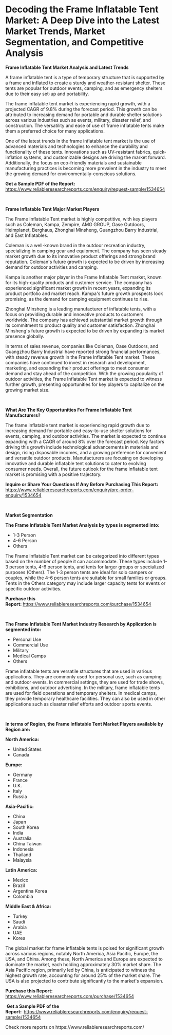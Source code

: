 <p><h1>Decoding the Frame Inflatable Tent Market: A Deep Dive into the Latest Market Trends, Market Segmentation, and Competitive Analysis</h1></p><p><strong>Frame Inflatable Tent Market Analysis and Latest Trends</strong></p>
<p><p>A frame inflatable tent is a type of temporary structure that is supported by a frame and inflated to create a sturdy and weather-resistant shelter. These tents are popular for outdoor events, camping, and as emergency shelters due to their easy set-up and portability.</p><p>The frame inflatable tent market is experiencing rapid growth, with a projected CAGR of 9.8% during the forecast period. This growth can be attributed to increasing demand for portable and durable shelter solutions across various industries such as events, military, disaster relief, and construction. The versatility and ease of use of frame inflatable tents make them a preferred choice for many applications.</p><p>One of the latest trends in the frame inflatable tent market is the use of advanced materials and technologies to enhance the durability and functionality of these tents. Innovations such as UV-resistant fabrics, quick-inflation systems, and customizable designs are driving the market forward. Additionally, the focus on eco-friendly materials and sustainable manufacturing practices is becoming more prevalent in the industry to meet the growing demand for environmentally-conscious solutions.</p></p>
<p><strong>Get a Sample PDF of the Report:&nbsp;</strong> <a href="https://www.reliableresearchreports.com/enquiry/request-sample/1534654">https://www.reliableresearchreports.com/enquiry/request-sample/1534654</a></p>
<p>&nbsp;</p>
<p><strong>Frame Inflatable Tent Major Market Players</strong></p>
<p><p>The Frame Inflatable Tent market is highly competitive, with key players such as Coleman, Kampa, Zempire, AMG GROUP, Oase Outdoors, Heimplanet, Berghaus, Zhonghai Minsheng, Guangzhou Barry Industrial, and East Inflatables. </p><p>Coleman is a well-known brand in the outdoor recreation industry, specializing in camping gear and equipment. The company has seen steady market growth due to its innovative product offerings and strong brand reputation. Coleman's future growth is expected to be driven by increasing demand for outdoor activities and camping.</p><p>Kampa is another major player in the Frame Inflatable Tent market, known for its high-quality products and customer service. The company has experienced significant market growth in recent years, expanding its product portfolio and market reach. Kampa's future growth prospects look promising, as the demand for camping equipment continues to rise.</p><p>Zhonghai Minsheng is a leading manufacturer of inflatable tents, with a focus on providing durable and innovative products to customers worldwide. The company has achieved substantial market growth through its commitment to product quality and customer satisfaction. Zhonghai Minsheng's future growth is expected to be driven by expanding its market presence globally.</p><p>In terms of sales revenue, companies like Coleman, Oase Outdoors, and Guangzhou Barry Industrial have reported strong financial performances, with steady revenue growth in the Frame Inflatable Tent market. These companies have continued to invest in research and development, marketing, and expanding their product offerings to meet consumer demand and stay ahead of the competition. With the growing popularity of outdoor activities, the Frame Inflatable Tent market is expected to witness further growth, presenting opportunities for key players to capitalize on the growing market size.</p></p>
<p>&nbsp;</p>
<p><strong>What Are The Key Opportunities For Frame Inflatable Tent Manufacturers?</strong></p>
<p><p>The frame inflatable tent market is experiencing rapid growth due to increasing demand for portable and easy-to-use shelter solutions for events, camping, and outdoor activities. The market is expected to continue expanding with a CAGR of around 8% over the forecast period. Key factors driving this growth include technological advancements in materials and design, rising disposable incomes, and a growing preference for convenient and versatile outdoor products. Manufacturers are focusing on developing innovative and durable inflatable tent solutions to cater to evolving consumer needs. Overall, the future outlook for the frame inflatable tent market is promising with a positive trajectory.</p></p>
<p><strong>Inquire or Share Your Questions If Any Before Purchasing This Report:</strong> <a href="https://www.reliableresearchreports.com/enquiry/pre-order-enquiry/1534654">https://www.reliableresearchreports.com/enquiry/pre-order-enquiry/1534654</a></p>
<p>&nbsp;</p>
<p><strong>Market Segmentation</strong></p>
<p><strong>The Frame Inflatable Tent Market Analysis by types is segmented into:</strong></p>
<p><ul><li>1-3 Person</li><li>4-6 Person</li><li>Others</li></ul></p>
<p><p>The Frame Inflatable Tent market can be categorized into different types based on the number of people it can accommodate. These types include 1-3 person tents, 4-6 person tents, and tents for larger groups or specialized purposes (Others). The 1-3 person tents are ideal for solo campers or couples, while the 4-6 person tents are suitable for small families or groups. Tents in the Others category may include larger capacity tents for events or specific outdoor activities.</p></p>
<p><strong>Purchase this Report:&nbsp;</strong><a href="https://www.reliableresearchreports.com/purchase/1534654">https://www.reliableresearchreports.com/purchase/1534654</a></p>
<p>&nbsp;</p>
<p><strong>The Frame Inflatable Tent Market Industry Research by Application is segmented into:</strong></p>
<p><ul><li>Personal Use</li><li>Commercial Use</li><li>Military</li><li>Medical Camps</li><li>Others</li></ul></p>
<p><p>Frame inflatable tents are versatile structures that are used in various applications. They are commonly used for personal use, such as camping and outdoor events. In commercial settings, they are used for trade shows, exhibitions, and outdoor advertising. In the military, frame inflatable tents are used for field operations and temporary shelters. In medical camps, they provide temporary healthcare facilities. They can also be used in other applications such as disaster relief efforts and outdoor sports events.</p></p>
<p>&nbsp;</p>
<p><strong>In terms of Region, the Frame Inflatable Tent Market Players available by Region are:</strong></p>
<p>
    <p> <strong> North America: </strong>
        <ul>
            <li>United States</li>
            <li>Canada</li>
        </ul>
        </p> 
    <p> <strong> Europe: </strong>
        <ul>
            <li>Germany</li>
            <li>France</li>
            <li>U.K.</li>
            <li>Italy</li>
            <li>Russia</li>
        </ul>
        </p> 
    <p> <strong> Asia-Pacific: </strong>
        <ul>
            <li>China</li>
            <li>Japan</li>
            <li>South Korea</li>
            <li>India</li>
            <li>Australia</li>
            <li>China Taiwan</li>
            <li>Indonesia</li>
            <li>Thailand</li>
            <li>Malaysia</li>
        </ul>
        </p> 
    <p> <strong> Latin America: </strong>
        <ul>
            <li>Mexico</li>
            <li>Brazil</li>
            <li>Argentina Korea</li>
            <li>Colombia</li>
        </ul>
        </p> 
    <p> <strong> Middle East & Africa: </strong>
        <ul>
            <li>Turkey</li>
            <li>Saudi</li>
            <li>Arabia</li>
            <li>UAE</li>
            <li>Korea</li>
        </ul>
    </p>
    </p>
<p><p>The global market for frame inflatable tents is poised for significant growth across various regions, notably North America, Asia Pacific, Europe, the USA, and China. Among these, North America and Europe are expected to dominate the market, each holding approximately 30% market share. The Asia Pacific region, primarily led by China, is anticipated to witness the highest growth rate, accounting for around 25% of the market share. The USA is also projected to contribute significantly to the market's expansion.</p></p>
<p><strong>Purchase this Report: </strong><a href="https://www.reliableresearchreports.com/purchase/1534654">https://www.reliableresearchreports.com/purchase/1534654</a></p>
<p>&nbsp;<strong>Get a Sample PDF of the Report:&nbsp;&nbsp;</strong><a href="https://www.reliableresearchreports.com/enquiry/request-sample/1534654">https://www.reliableresearchreports.com/enquiry/request-sample/1534654</a></p>
<p><strong></strong></p>
<p>Check more reports on https://www.reliableresearchreports.com/</p>